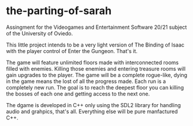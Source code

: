 # the-parting-of-sarah
Assingment for the Videogames and Entertainment Software 20/21 subject of the University of Oviedo.

This little project intends to be a very light version of The Binding of Isaac with the player control of Enter the Gungeon. That's it.

The game will feature unlimited floors made with interconnected rooms filled with enemies. Killing those enemies and entering treasure rooms will gain upgrades to the player.
The game will be a complete rogue-like, dying in the game means the lost of all the progress made. Each run is a completely new run.
The goal is to reach the deepest floor you can killing the bosses of each one and getting access to the next one.

The dgame is developed in C++ only using the SDL2 library for handling audio and grahpics, that's all. Everything else will be pure manfactured C++.
